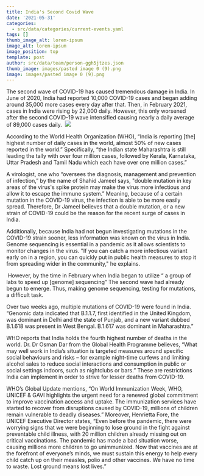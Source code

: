 ```yaml
---
title: India's Second Covid Wave
date: '2021-05-31'
categories:
  - src/data/categories/current-events.yaml
tags: []
thumb_image_alt: lorem-ipsum
image_alt: lorem-ipsum
image_position: top
template: post
author: src/data/team/person-ggh5jtzes.json
thumb_image: images/pasted image 0 (9).png
image: images/pasted image 0 (9).png
---
```

The second wave of COVID-19 has caused tremendous damage in India. In June of 2020, India had reported 10,000 COVID-19 cases and began adding around 35,000 more cases every day after that. Then, in February 2021, cases in India were rising by 22,000 daily. However, this only worsened after the second COVID-19 wave intensified causing nearly a daily average of 89,000 cases daily. 
![](https://lh6.googleusercontent.com/ScYMjX3YOm1Bd2xGiorgicQsFtWKlhqkqWAWaGUZrMPRFkcgQw1tbfejOzKChQcOrlq1F38jhbJN9kzjRT5bEhJ1EI93\_Ge\_4NYrpTGZoSMZZnR8wcRJVGq3MS3SQx3Ag5NeVWJ9)

According to the World Health Organization (WHO), “India is reporting \[the] highest number of daily cases in the world, almost 50% of new cases reported in the world.” Specifically, “the Indian state Maharashtra is still leading the tally with over four million cases, followed by Kerala, Karnataka, Uttar Pradesh and Tamil Nadu which each have over one million cases.”

A virologist, one who “oversees the diagnosis, management and prevention of infection,” by the name of Shahid Jameel says, "double mutation in key areas of the virus's spike protein may make the virus more infectious and allow it to escape the immune system.” Meaning, because of a certain mutation in the COVID-19 virus, the infection is able to be more easily spread. Therefore, Dr Jameel believes that a double mutation, or a new strain of COVID-19 could be the reason for the recent surge of cases in India. 

Additionally, because India had not begun investigating mutations in the COVID-19 strain sooner, less information was known on the virus in India. Genome sequencing is essential in a pandemic as it allows scientists to monitor changes in the virus. "If you can catch a more infectious variant early on in a region, you can quickly put in public health measures to stop it from spreading wider in the community," he explains.

 However, by the time in February when India began to utilize “ a group of labs to speed up \[genome] sequencing” The second wave had already begun to emerge. Thus, making genome sequencing, testing for mutations, a difficult task.

Over two weeks ago, multiple mutations of COVID-19 were found in India. “Genomic data indicated that B.1.1.7, first identified in the United Kingdom, was dominant in Delhi and the state of Punjab, and a new variant dubbed B.1.618 was present in West Bengal. B.1.617 was dominant in Maharashtra.” 

WHO reports that India holds the fourth highest number of deaths in the world. Dr. Dr Osman Dar from the Global Health Programme believes, “What may well work in India’s situation is targeted measures around specific social behaviours and risks – for example night-time curfews and limiting alcohol sales to reduce social interactions and consumption in public or social settings indoors, such as nightclubs or bars.” These are restrictions India can implement in order to strive for lesser deaths from COVID-19.

WHO’s Global Update mentions, “On World Immunization Week, WHO, UNICEF & GAVI highlights the urgent need for a renewed global commitment to improve vaccination access and uptake. The immunization services have started to recover from disruptions caused by COVID-19, millions of children remain vulnerable to deadly diseases.” Moreover, Henrietta Fore, the UNICEF Executive Director states, “Even before the pandemic, there were worrying signs that we were beginning to lose ground in the fight against preventable child illness, with 20 million children already missing out on critical vaccinations. The pandemic has made a bad situation worse, causing millions more children to go unimmunized. Now that vaccines are at the forefront of everyone’s minds, we must sustain this energy to help every child catch up on their measles, polio and other vaccines. We have no time to waste. Lost ground means lost lives.”


